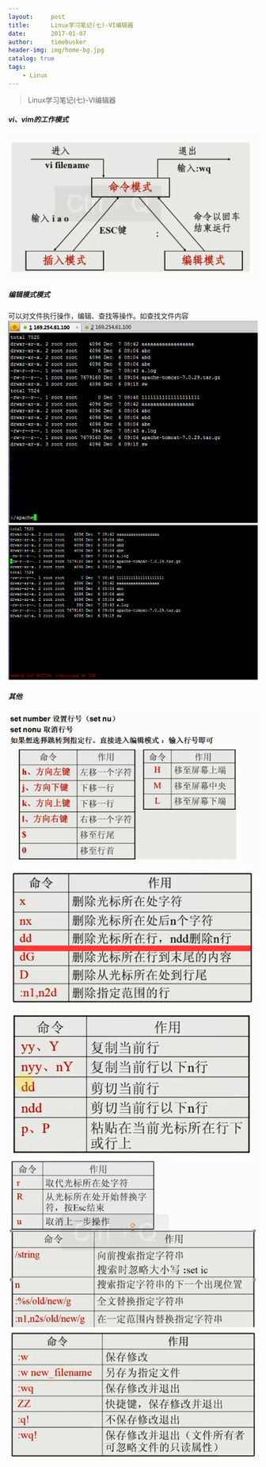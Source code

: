 ```yaml
---
layout:     post
title:      Linux学习笔记(七)-VI编辑器
date:       2017-01-07
author:     timebusker
header-img: img/home-bg.jpg
catalog: true
tags:
    - Linux
---
```


> Linux学习笔记(七)-VI编辑器

##### vi、vim的工作模式
![image](img/older/liunx/6/1.png) 

##### 编辑模式模式
可以对文件执行操作，编辑、查找等操作。如查找文件内容 
![image](img/older/liunx/6/2.png)  
![image](img/older/liunx/6/3.png)  

##### 其他
![image](img/older/liunx/6/4.png)  
![image](img/older/liunx/6/5.png)
![image](img/older/liunx/6/6.png)  
![image](img/older/liunx/6/7.png)
![image](img/older/liunx/6/8.png)